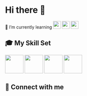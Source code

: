 # Hi there 👋

🌱 I’m currently learning <img height="25" width="25" src="https://cdn.jsdelivr.net/gh/devicons/devicon/icons/django/django-plain.svg" /> <img height="25" width="25" src="https://cdn.jsdelivr.net/gh/devicons/devicon/icons/javascript/javascript-original.svg" />  <img height="25" width="25" src="https://cdn.jsdelivr.net/gh/devicons/devicon/icons/react/react-original-wordmark.svg" /> 

<!--
**Giuseppe-Bonifati/Giuseppe-Bonifati** is a ✨ _special_ ✨ repository because its `README.md` (this file) appears on your GitHub profile.

Here are some ideas to get you started:

- 🔭 I’m currently working on ...
- 🌱 I’m currently learning ...
- 👯 I’m looking to collaborate on ...
- 🤔 I’m looking for help with ...
- 💬 Ask me about ...
- 📫 How to reach me: ...
- 😄 Pronouns: ...
- ⚡ Fun fact: ...
-->

## 🎓 My Skill Set

<img height="60" width="60" src="https://cdn.jsdelivr.net/gh/devicons/devicon/icons/html5/html5-original-wordmark.svg" /> <img height="60" width="60" src="https://cdn.jsdelivr.net/gh/devicons/devicon/icons/css3/css3-original-wordmark.svg" />  <img height="60" width="60" src="https://cdn.jsdelivr.net/gh/devicons/devicon/icons/python/python-original-wordmark.svg" /> <img height="60" width="60" src="https://cdn.jsdelivr.net/gh/devicons/devicon/icons/postgresql/postgresql-original-wordmark.svg" />


## 📲 Connect with me

